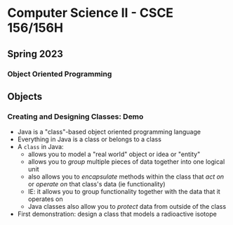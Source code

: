 # Computer Science II - CSCE 156/156H
## Spring 2023
### Object Oriented Programming

## Objects

### Creating and Designing Classes: Demo

* Java is a "class"-based object oriented programming language
* Everything in Java is a class or belongs to a class
* A `class` in Java:
  * allows you to model a "real world" object or idea or "entity"
  * allows you to *group* multiple pieces of data together into one logical unit
  * also allows you to *encapsulate* methods within the class that *act on* or *operate on* that class's data (ie functionality)
  * IE: it allows you to group functionality together with the data that it operates on
  * Java classes also allow you to *protect* data from outside of the class
* First demonstration: design a class that models a radioactive isotope
